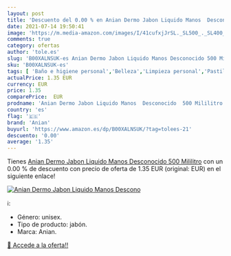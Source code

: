 ```yaml
---
layout: post
title: 'Descuento del 0.00 % en Anian Dermo Jabon Liquido Manos  Descono'
date: 2021-07-14 19:50:41
image: 'https://m.media-amazon.com/images/I/41cufxjJrSL._SL500_._SL400_.jpg'
comments: true
category: ofertas
author: 'tole.es'
slug: 'B00XALNSUK-es Anian Dermo Jabon Liquido Manos Desconocido 500 Mililitro'
sku: 'B00XALNSUK-es'
tags: [ 'Baño e higiene personal','Belleza','Limpieza personal','Pastillas de jabón y jabón líquido para manos','anian','jabon', ]
actualPrice: 1.35 EUR
currency: EUR
price: 1.35
comparePrice:  EUR
prodname: 'Anian Dermo Jabon Liquido Manos  Desconocido  500 Mililitro'
country: 'es'
flag: '🇪🇸'
brand: 'Anian'
buyurl: 'https://www.amazon.es/dp/B00XALNSUK/?tag=tolees-21'
descuento: '0.00'
average: '1.35'
---
```


Tienes [Anian Dermo Jabon Liquido Manos  Desconocido  500 Mililitro](https://www.amazon.es/dp/B00XALNSUK/?tag=tolees-21) con un 0.00 % de descuento con precio de oferta de 1.35 EUR (original:  EUR) en el siguiente enlace!

[![Anian Dermo Jabon Liquido Manos  Descono](https://m.media-amazon.com/images/I/41cufxjJrSL._SL500_._SL400_.jpg)](https://www.amazon.es/dp/B00XALNSUK/?tag=tolees-21)

ℹ️:

- Género: unisex.
- Tipo de producto: jabón.
- Marca: Anian.

[🛒 Accede a la oferta!!](https://www.amazon.es/dp/B00XALNSUK/?tag=tolees-21)
